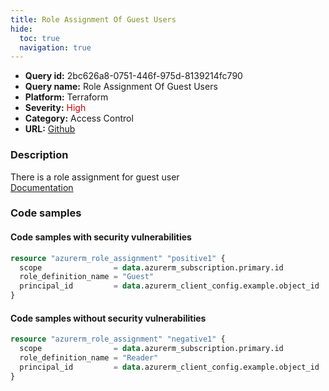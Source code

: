 ```yaml
---
title: Role Assignment Of Guest Users
hide:
  toc: true
  navigation: true
---
```


<style>
  .highlight .hll {
    background-color: #ff171742;
  }
  .md-content {
    max-width: 1100px;
    margin: 0 auto;
  }
</style>

-   **Query id:** 2bc626a8-0751-446f-975d-8139214fc790
-   **Query name:** Role Assignment Of Guest Users
-   **Platform:** Terraform
-   **Severity:** <span style="color:#C00">High</span>
-   **Category:** Access Control
-   **URL:** [Github](https://github.com/Checkmarx/kics/tree/master/assets/queries/terraform/azure/role_assignment_of_guest_users)

### Description
There is a role assignment for guest user<br>
[Documentation](https://registry.terraform.io/providers/hashicorp/azurerm/latest/docs/resources/role_assignment)

### Code samples
#### Code samples with security vulnerabilities
```tf title="Postitive test num. 1 - tf file" hl_lines="3"
resource "azurerm_role_assignment" "positive1" {
  scope                = data.azurerm_subscription.primary.id
  role_definition_name = "Guest"
  principal_id         = data.azurerm_client_config.example.object_id
}
```


#### Code samples without security vulnerabilities
```tf title="Negative test num. 1 - tf file"
resource "azurerm_role_assignment" "negative1" {
  scope                = data.azurerm_subscription.primary.id
  role_definition_name = "Reader"
  principal_id         = data.azurerm_client_config.example.object_id
}
```
